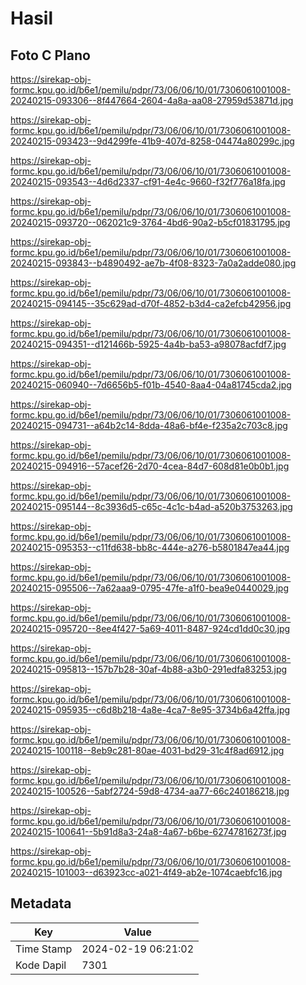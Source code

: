 # Hasil

## Foto C Plano

https://sirekap-obj-formc.kpu.go.id/b6e1/pemilu/pdpr/73/06/06/10/01/7306061001008-20240215-093306--8f447664-2604-4a8a-aa08-27959d53871d.jpg

https://sirekap-obj-formc.kpu.go.id/b6e1/pemilu/pdpr/73/06/06/10/01/7306061001008-20240215-093423--9d4299fe-41b9-407d-8258-04474a80299c.jpg

https://sirekap-obj-formc.kpu.go.id/b6e1/pemilu/pdpr/73/06/06/10/01/7306061001008-20240215-093543--4d6d2337-cf91-4e4c-9660-f32f776a18fa.jpg

https://sirekap-obj-formc.kpu.go.id/b6e1/pemilu/pdpr/73/06/06/10/01/7306061001008-20240215-093720--062021c9-3764-4bd6-90a2-b5cf01831795.jpg

https://sirekap-obj-formc.kpu.go.id/b6e1/pemilu/pdpr/73/06/06/10/01/7306061001008-20240215-093843--b4890492-ae7b-4f08-8323-7a0a2adde080.jpg

https://sirekap-obj-formc.kpu.go.id/b6e1/pemilu/pdpr/73/06/06/10/01/7306061001008-20240215-094145--35c629ad-d70f-4852-b3d4-ca2efcb42956.jpg

https://sirekap-obj-formc.kpu.go.id/b6e1/pemilu/pdpr/73/06/06/10/01/7306061001008-20240215-094351--d121466b-5925-4a4b-ba53-a98078acfdf7.jpg

https://sirekap-obj-formc.kpu.go.id/b6e1/pemilu/pdpr/73/06/06/10/01/7306061001008-20240215-060940--7d6656b5-f01b-4540-8aa4-04a81745cda2.jpg

https://sirekap-obj-formc.kpu.go.id/b6e1/pemilu/pdpr/73/06/06/10/01/7306061001008-20240215-094731--a64b2c14-8dda-48a6-bf4e-f235a2c703c8.jpg

https://sirekap-obj-formc.kpu.go.id/b6e1/pemilu/pdpr/73/06/06/10/01/7306061001008-20240215-094916--57acef26-2d70-4cea-84d7-608d81e0b0b1.jpg

https://sirekap-obj-formc.kpu.go.id/b6e1/pemilu/pdpr/73/06/06/10/01/7306061001008-20240215-095144--8c3936d5-c65c-4c1c-b4ad-a520b3753263.jpg

https://sirekap-obj-formc.kpu.go.id/b6e1/pemilu/pdpr/73/06/06/10/01/7306061001008-20240215-095353--c11fd638-bb8c-444e-a276-b5801847ea44.jpg

https://sirekap-obj-formc.kpu.go.id/b6e1/pemilu/pdpr/73/06/06/10/01/7306061001008-20240215-095506--7a62aaa9-0795-47fe-a1f0-bea9e0440029.jpg

https://sirekap-obj-formc.kpu.go.id/b6e1/pemilu/pdpr/73/06/06/10/01/7306061001008-20240215-095720--8ee4f427-5a69-4011-8487-924cd1dd0c30.jpg

https://sirekap-obj-formc.kpu.go.id/b6e1/pemilu/pdpr/73/06/06/10/01/7306061001008-20240215-095813--157b7b28-30af-4b88-a3b0-291edfa83253.jpg

https://sirekap-obj-formc.kpu.go.id/b6e1/pemilu/pdpr/73/06/06/10/01/7306061001008-20240215-095935--c6d8b218-4a8e-4ca7-8e95-3734b6a42ffa.jpg

https://sirekap-obj-formc.kpu.go.id/b6e1/pemilu/pdpr/73/06/06/10/01/7306061001008-20240215-100118--8eb9c281-80ae-4031-bd29-31c4f8ad6912.jpg

https://sirekap-obj-formc.kpu.go.id/b6e1/pemilu/pdpr/73/06/06/10/01/7306061001008-20240215-100526--5abf2724-59d8-4734-aa77-66c240186218.jpg

https://sirekap-obj-formc.kpu.go.id/b6e1/pemilu/pdpr/73/06/06/10/01/7306061001008-20240215-100641--5b91d8a3-24a8-4a67-b6be-62747816273f.jpg

https://sirekap-obj-formc.kpu.go.id/b6e1/pemilu/pdpr/73/06/06/10/01/7306061001008-20240215-101003--d63923cc-a021-4f49-ab2e-1074caebfc16.jpg


## Metadata

| Key        | Value               |
| ---------- | ------------------- |
| Time Stamp | 2024-02-19 06:21:02 |
| Kode Dapil | 7301                |



